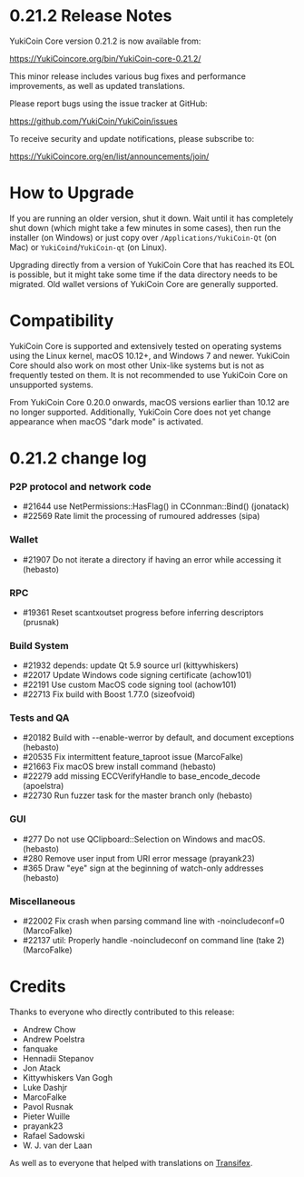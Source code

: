 0.21.2 Release Notes
====================

YukiCoin Core version 0.21.2 is now available from:

  <https://YukiCoincore.org/bin/YukiCoin-core-0.21.2/>

This minor release includes various bug fixes and performance
improvements, as well as updated translations.

Please report bugs using the issue tracker at GitHub:

  <https://github.com/YukiCoin/YukiCoin/issues>

To receive security and update notifications, please subscribe to:

  <https://YukiCoincore.org/en/list/announcements/join/>

How to Upgrade
==============

If you are running an older version, shut it down. Wait until it has completely
shut down (which might take a few minutes in some cases), then run the
installer (on Windows) or just copy over `/Applications/YukiCoin-Qt` (on Mac)
or `YukiCoind`/`YukiCoin-qt` (on Linux).

Upgrading directly from a version of YukiCoin Core that has reached its EOL is
possible, but it might take some time if the data directory needs to be migrated. Old
wallet versions of YukiCoin Core are generally supported.

Compatibility
==============

YukiCoin Core is supported and extensively tested on operating systems
using the Linux kernel, macOS 10.12+, and Windows 7 and newer.  YukiCoin
Core should also work on most other Unix-like systems but is not as
frequently tested on them.  It is not recommended to use YukiCoin Core on
unsupported systems.

From YukiCoin Core 0.20.0 onwards, macOS versions earlier than 10.12 are no
longer supported. Additionally, YukiCoin Core does not yet change appearance
when macOS "dark mode" is activated.


0.21.2 change log
=================

### P2P protocol and network code

- #21644 use NetPermissions::HasFlag() in CConnman::Bind() (jonatack)
- #22569 Rate limit the processing of rumoured addresses (sipa)

### Wallet

- #21907 Do not iterate a directory if having an error while accessing it (hebasto)

### RPC

- #19361 Reset scantxoutset progress before inferring descriptors (prusnak)

### Build System

- #21932 depends: update Qt 5.9 source url (kittywhiskers)
- #22017 Update Windows code signing certificate (achow101)
- #22191 Use custom MacOS code signing tool (achow101)
- #22713 Fix build with Boost 1.77.0 (sizeofvoid)

### Tests and QA

- #20182 Build with --enable-werror by default, and document exceptions (hebasto)
- #20535 Fix intermittent feature_taproot issue (MarcoFalke)
- #21663 Fix macOS brew install command (hebasto)
- #22279 add missing ECCVerifyHandle to base_encode_decode (apoelstra)
- #22730 Run fuzzer task for the master branch only (hebasto)

### GUI

- #277 Do not use QClipboard::Selection on Windows and macOS. (hebasto)
- #280 Remove user input from URI error message (prayank23)
- #365 Draw "eye" sign at the beginning of watch-only addresses (hebasto)

### Miscellaneous

- #22002 Fix crash when parsing command line with -noincludeconf=0 (MarcoFalke)
- #22137 util: Properly handle -noincludeconf on command line (take 2) (MarcoFalke)


Credits
=======

Thanks to everyone who directly contributed to this release:

- Andrew Chow
- Andrew Poelstra
- fanquake
- Hennadii Stepanov
- Jon Atack
- Kittywhiskers Van Gogh
- Luke Dashjr
- MarcoFalke
- Pavol Rusnak
- Pieter Wuille
- prayank23
- Rafael Sadowski
- W. J. van der Laan


As well as to everyone that helped with translations on
[Transifex](https://www.transifex.com/YukiCoin/YukiCoin/).
